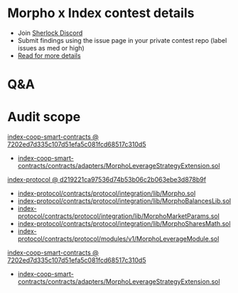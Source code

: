 
# Morpho x Index contest details

- Join [Sherlock Discord](https://discord.gg/MABEWyASkp)
- Submit findings using the issue page in your private contest repo (label issues as med or high)
- [Read for more details](https://docs.sherlock.xyz/audits/watsons)

# Q&A

# Audit scope


[index-coop-smart-contracts @ 7202ed7d335c107d51efa5c081fcd68517c310d5](https://github.com/IndexCoop/index-coop-smart-contracts/tree/7202ed7d335c107d51efa5c081fcd68517c310d5)
- [index-coop-smart-contracts/contracts/adapters/MorphoLeverageStrategyExtension.sol](index-coop-smart-contracts/contracts/adapters/MorphoLeverageStrategyExtension.sol)

[index-protocol @ d219221ca97536d74b53b06c2b063ebe3d878b9f](https://github.com/IndexCoop/index-protocol/tree/d219221ca97536d74b53b06c2b063ebe3d878b9f)
- [index-protocol/contracts/protocol/integration/lib/Morpho.sol](index-protocol/contracts/protocol/integration/lib/Morpho.sol)
- [index-protocol/contracts/protocol/integration/lib/MorphoBalancesLib.sol](index-protocol/contracts/protocol/integration/lib/MorphoBalancesLib.sol)
- [index-protocol/contracts/protocol/integration/lib/MorphoMarketParams.sol](index-protocol/contracts/protocol/integration/lib/MorphoMarketParams.sol)
- [index-protocol/contracts/protocol/integration/lib/MorphoSharesMath.sol](index-protocol/contracts/protocol/integration/lib/MorphoSharesMath.sol)
- [index-protocol/contracts/protocol/modules/v1/MorphoLeverageModule.sol](index-protocol/contracts/protocol/modules/v1/MorphoLeverageModule.sol)




[index-coop-smart-contracts @ 7202ed7d335c107d51efa5c081fcd68517c310d5](https://github.com/IndexCoop/index-coop-smart-contracts/tree/7202ed7d335c107d51efa5c081fcd68517c310d5)
- [index-coop-smart-contracts/contracts/adapters/MorphoLeverageStrategyExtension.sol](index-coop-smart-contracts/contracts/adapters/MorphoLeverageStrategyExtension.sol)



